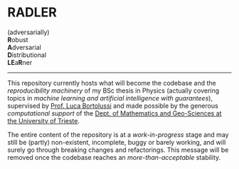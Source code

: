 # RADLER

(adversarially)  
**R**obust  
**A**dversarial  
**D**istributional  
**LE**a**R**ner  

---

This repository currently hosts what will become the codebase and the *reproducibility machinery* of my BSc thesis in Physics (actually covering topics in _machine learning and artificial intelligence with guarantees_), supervised by [Prof. Luca Bortolussi](https://bortolussi.dmg.units.it/) and made possible by the generous _computational support_ of the [Dept. of Mathematics and Geo-Sciences at the University of Trieste](https://dmg.units.it).  

The entire content of the repository is at a _work-in-progress_ stage and may still be (partly) non-existent, incomplete, buggy or barely working, and will surely go through breaking changes and refactorings. This message will be removed once the codebase reaches an _more-than-acceptable_ stability.

